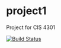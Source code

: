 # project1

Project for CIS 4301

[![Build Status](https://drone-beta.dgby.org/api/badges/JohnPeel/project1/status.svg)](https://drone-beta.dgby.org/JohnPeel/project1)
